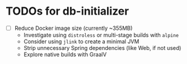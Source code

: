 # TODOs for db-initializer

- [ ] Reduce Docker image size (currently ~355MB)
    - Investigate using `distroless` or multi-stage builds with `alpine`
    - Consider using `jlink` to create a minimal JVM
    - Strip unnecessary Spring dependencies (like Web, if not used)
    - Explore native builds with GraalV